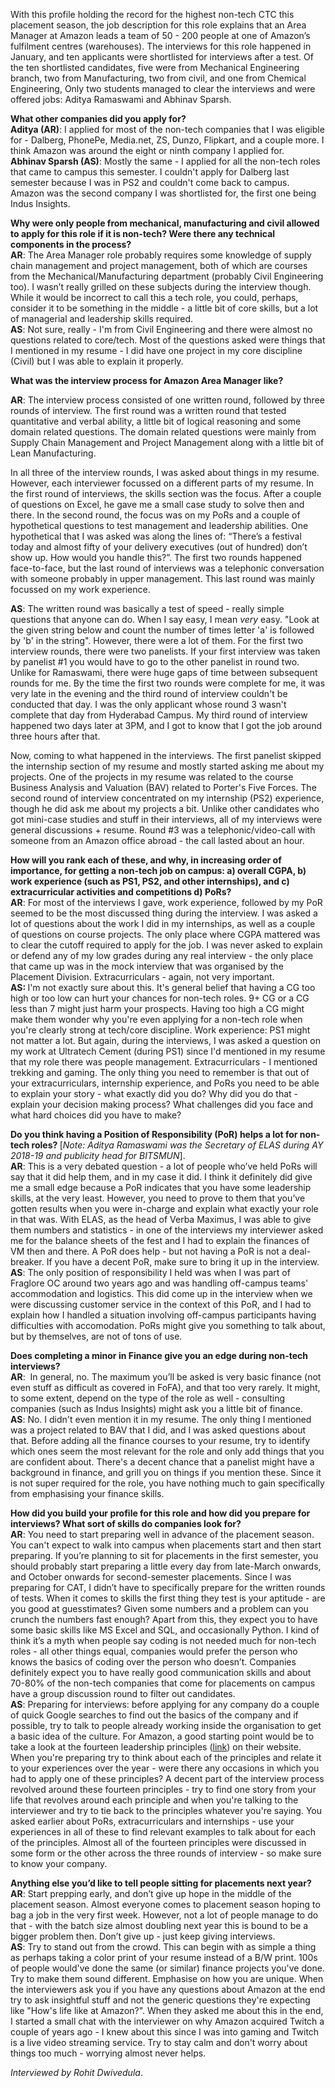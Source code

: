 <p><!-- wp:paragraph --></p>
<p>With this profile holding the record for the highest non-tech CTC this placement season, the job description for this role explains that an Area Manager at Amazon leads a team of 50 - 200 people at one of Amazon’s fulfilment centres (warehouses). The interviews for this role happened in January, and ten applicants were shortlisted for interviews after a test. Of the ten shortlisted candidates, five were from Mechanical Engineering branch, two from Manufacturing, two from civil, and one from Chemical Engineering, Only two students managed to clear the interviews and were offered jobs: Aditya Ramaswami and Abhinav Sparsh. </p>
<p><!-- /wp:paragraph --></p>
<p><!-- wp:paragraph --></p>
<p><strong>What other companies did you apply for? </strong><br /><strong>Aditya (AR)</strong>: I applied for most of the non-tech companies that I was eligible for - Dalberg, PhonePe, Media.net, ZS, Dunzo, Flipkart, and a couple more. I think Amazon was around the eight or ninth company I applied for. <br /><strong>Abhinav Sparsh (AS)</strong>: Mostly the same - I applied for all the non-tech roles that came to campus this semester. I couldn't apply for Dalberg last semester because I was in PS2 and couldn't come back to campus. Amazon was the second company I was shortlisted for, the first one being Indus Insights. </p>
<p><!-- /wp:paragraph --></p>
<p><!-- wp:paragraph --></p>
<p><strong>Why were only people from mechanical, manufacturing and civil allowed to apply for this role if it is non-tech? Were there any technical components in the process?</strong><br /><strong>AR</strong>: The Area Manager role probably requires some knowledge of supply chain management and project management, both of which are courses from the Mechanical/Manufacturing department (probably Civil Engineering too). I wasn’t really grilled on these subjects during the interview though. While it would be incorrect to call this a tech role, you could, perhaps, consider it to be something in the middle - a little bit of core skills, but a lot of managerial and leadership skills required. <br /><strong>AS</strong>: Not sure, really - I'm from Civil Engineering and there were almost no questions related to core/tech. Most of the questions asked were things that I mentioned in my resume - I did have one project in my core discipline (Civil) but I was able to explain it properly.</p>
<p><!-- /wp:paragraph --></p>
<p><!-- wp:paragraph --></p>
<p><strong>What was the interview process for Amazon Area Manager like?</strong></p>
<p><!-- /wp:paragraph --></p>
<p><!-- wp:paragraph --></p>
<p><strong>AR</strong>: The interview process consisted of one written round, followed by three rounds of interview. The first round was a written round that tested quantitative and verbal ability, a little bit of logical reasoning and some domain related questions. The domain related questions were mainly from Supply Chain Management and Project Management along with a little bit of Lean Manufacturing. </p>
<p><!-- /wp:paragraph --></p>
<p><!-- wp:paragraph --></p>
<p>In all three of the interview rounds, I was asked about things in my resume. However, each interviewer focussed on a different parts of my resume. In the first round of interviews, the skills section was the focus. After a couple of questions on Excel, he gave me a small case study to solve then and there. In the second round, the focus was on my PoRs and a couple of hypothetical questions to test management and leadership abilities. One hypothetical that I was asked was along the lines of: “There’s a festival today and almost fifty of your delivery executives (out of hundred) don’t show up. How would you handle this?”. The first two rounds happened face-to-face, but the last round of interviews was a telephonic conversation with someone probably in upper management. This last round was mainly focussed on my work experience. &nbsp;</p>
<p><strong>AS</strong>: The written round was basically a test of speed - really simple questions that anyone can do. When I say easy, I mean <em>very</em> easy.  "Look at the given string below and count the number of times letter 'a' is followed by 'b' in the string". However, there were a lot of them. For the first two interview rounds, there were two panelists. If your first interview was taken by panelist #1 you would have to go to the other panelist in round two. Unlike for Ramaswami, there were huge gaps of time between subsequent rounds for me. By the time the first two rounds were complete for me, it was very late in the evening and the third round of interview couldn't be conducted that day. I was the only applicant whose round 3 wasn't complete that day from Hyderabad Campus. My third round of interview happened two days later at 3PM, and I got to know that I got the job around three hours after that.  </p>
<p>Now, coming to what happened in the interviews. The first panelist skipped the internship section of my resume and mostly started asking me about my projects. One of the projects in my resume was related to the course Business Analysis and Valuation (BAV) related to Porter's Five Forces.  The second round of interview concentrated on my internship (PS2) experience, though he did ask me about my projects a bit. Unlike other candidates who got mini-case studies and stuff in their interviews, all of my interviews were general discussions + resume.  Round #3 was a telephonic/video-call with someone from an Amazon office abroad - the call lasted about an hour.</p>
<p><!-- /wp:paragraph --></p>
<p><!-- wp:paragraph --></p>
<p><strong>How will you rank each of these, and why, in increasing order of importance, for getting a non-tech job on campus: a) overall CGPA, b) work experience (such as PS1, PS2, and other internships), and c) extracurricular activities and competitions d) PoRs? </strong><br /><strong>AR</strong>: For most of the interviews I gave, work experience, followed by my PoR seemed to be the most discussed thing during the interview. I was asked a lot of questions about the work I did in my internships, as well as a couple of questions on course projects. The only place where CGPA mattered was to clear the cutoff required to apply for the job. I was never asked to explain or defend any of my low grades during any real interview - the only place that came up was in the mock interview that was organised by the Placement Division. Extracurriculars - again, not very important.<br /><strong>AS: </strong>I'm not exactly sure about this. It's general belief that having a CG too high or too low can hurt your chances for non-tech roles. 9+ CG or a CG less than 7 might just harm your prospects. Having too high a CG might make them wonder why you're even applying for a non-tech role when you're clearly strong at tech/core discipline. Work experience: PS1 might not matter a lot. But again, during the interviews, I was asked a question on my work at Ultratech Cement (during PS1) since I'd mentioned in my resume that my role there was people management. Extracurriculars - I mentioned trekking and gaming. The only thing you need to remember is that out of your extracurriculars, internship experience, and PoRs you need to be able to explain your story - what exactly did you do? Why did you do that - explain your decision making process? What challenges did you face and what hard choices did you have to make?</p>
<p><!-- /wp:paragraph --></p>
<p><!-- wp:paragraph --></p>
<p><strong>Do you think having a Position of Responsibility (PoR) helps a lot for non-tech roles? </strong>[<em>Note: Aditya Ramaswami was the Secretary of ELAS during AY 2018-19 and publicity head for BITSMUN</em>].<br /><strong>AR</strong>: This is a very debated question - a lot of people who’ve held PoRs will say that it did help them, and in my case it did. I think it definitely did give me a small edge because a PoR indicates that you have some leadership skills, at the very least. However, you need to prove to them that you’ve gotten results when you were in-charge and explain what exactly your role in that was. With ELAS, as the head of Verba Maximus, I was able to give them numbers and statistics - in one of the interviews my interviewer asked me for the balance sheets of the fest and I had to explain the finances of VM then and there. A PoR does help - but not having a PoR is not a deal-breaker. If you have a decent PoR, make sure to bring it up in the interview. <br /><strong>AS</strong>: The only position of responsibility I held was when I was part of Fraglore OC around two years ago and was handling off-campus teams' accommodation and logistics. This did come up in the interview when we were discussing customer service in the context of this PoR, and I had to explain how I handled a situation involving off-campus participants having difficulties with accomodation. PoRs might give you something to talk about, but by themselves, are not of tons of use. </p>
<p><!-- /wp:paragraph --></p>
<p><!-- wp:paragraph --></p>
<p><strong>Does completing a minor in Finance give you an edge during non-tech interviews?</strong><br /><strong>AR</strong>: &nbsp;In general, no. The maximum you’ll be asked is very basic finance (not even stuff as difficult as covered in FoFA), and that too very rarely. It might, to some extent, depend on the type of the role as well - consulting companies (such as Indus Insights) might ask you a little bit of finance. &nbsp;<br /><strong>AS</strong>: No. I didn't even mention it in my resume. The only thing I mentioned was a project related to BAV that I did, and I was asked questions about that. Before adding all the finance courses to your resume, try to identify which ones seem the most relevant for the role and only add things that you are confident about. There's a decent chance that a panelist might have a background in finance, and grill you on things if you mention these. Since it is not super required for the role, you have nothing much to gain specifically from emphasising your finance skills.</p>
<p><!-- /wp:paragraph --></p>
<p><!-- wp:paragraph --></p>
<p><strong>How did you build your profile for this role and how did you prepare for interviews? What sort of skills do companies look for? </strong><br /><strong>AR</strong>: You need to start preparing well in advance of the placement season. You can't expect to walk into campus when placements start and then start preparing. If you’re planning to sit for placements in the first semester, you should probably start preparing a little every day from late-March onwards, and October onwards for second-semester placements. Since I was preparing for CAT, I didn’t have to specifically prepare for the written rounds of tests. When it comes to skills the first thing they test is your aptitude - are you good at guesstimates? Given some numbers and a problem can you crunch the numbers fast enough? Apart from this, they expect you to have some basic skills like MS Excel and SQL, and occasionally Python. I kind of think it’s a myth when people say coding is not needed much for non-tech roles - all other things equal, companies would prefer the person who knows the basics of coding over the person who doesn’t. Companies definitely expect you to have really good communication skills and about 70-80% of the non-tech companies that come for placements on campus have a group discussion round to filter out candidates.<br /><strong>AS</strong>: Preparing for interviews: before applying for any company do a couple of quick Google searches to find out the basics of the company and if possible, try to talk to people already working inside the organisation to get a basic idea of the culture. For Amazon, a good starting point would be to take a look at the fourteen leadership principles (<a href="https://www.amazon.jobs/en/principles">link</a>) on their website. When you're preparing try to think about each of the principles and relate it to your experiences over the year - were there any occasions in which you had to apply one of these principles? A decent part of the interview process revolved around these fourteen principles - try to find one story from your life that revolves around each principle and when you're talking to the interviewer and try to tie back to the principles whatever you're saying. You asked earlier about PoRs, extracurriculars and internships - use your experiences in all of these to find relevant examples to talk about for each of the principles. Almost all of the fourteen principles were discussed in some form or the other across the three rounds of interview - so make sure to know your company.  </p>
<p><!-- /wp:paragraph --></p>
<p><!-- wp:paragraph --></p>
<p><strong>Anything else you’d like to tell people sitting for placements next year?</strong><br /><strong>AR</strong>: Start prepping early, and don’t give up hope in the middle of the placement season. Almost everyone comes to placement season hoping to bag a job in the very first week. However, not a lot of people manage to do that - with the batch size almost doubling next year this is bound to be a bigger problem then. Don’t give up - just keep giving interviews. <br /><strong>AS</strong>: Try to stand out from the crowd. This can begin with as simple a thing as perhaps taking a color print of your resume instead of a B/W print. 100s of people would've done the same (or similar) finance projects you've done. Try to make them sound different. Emphasise on how you are unique. When the interviewers ask you if you have any questions about Amazon at the end try to ask insightful stuff and not the generic questions they're expecting like "How's life like at Amazon?". When they asked me about this in the end, I started a small chat with the interviewer on why Amazon acquired Twitch a couple of years ago - I knew about this since I was into gaming and Twitch is a live video streaming service. Try to stay calm and don't worry about things too much - worrying almost never helps. </p>
<p><!-- /wp:paragraph --></p>
<p><!-- wp:paragraph --></p>
<p><em>Interviewed by Rohit Dwivedula</em>.</p>
<p><!-- /wp:paragraph --></p>

